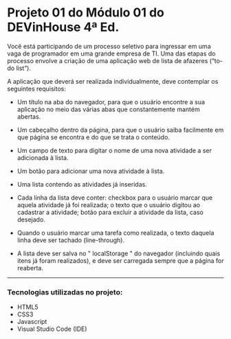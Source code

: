  # Projeto 01 do Módulo 01 do DEVinHouse 4ª Ed.
 

Você está participando de um processo seletivo para ingressar em uma vaga de programador em uma grande empresa de TI. Uma das etapas do processo envolve a criação de uma aplicação web de lista de afazeres (“to-do list”).

A aplicação que deverá ser realizada individualmente, deve contemplar os seguintes requisitos:

* Um título na aba do navegador, para que o usuário encontre a sua aplicação no meio das várias abas que constantemente mantém abertas.

* Um cabeçalho dentro da página, para que o usuário saiba facilmente em que página se encontra e do que se trata o conteúdo.

* Um campo de texto para digitar o nome de uma nova atividade a ser adicionada à lista.

* Um botão para adicionar uma nova atividade à lista.

* Uma lista contendo as atividades já inseridas.

* Cada linha da lista deve conter: checkbox para o usuário marcar que aquela atividade já foi realizada; o texto que o usuário digitou ao cadastrar a atividade; botão para excluir a atividade da lista, caso desejado.

* Quando o usuário marcar uma tarefa como realizada, o texto daquela linha deve ser tachado (line-through).

* A lista deve ser salva no " localStorage " do navegador (incluindo quais itens já foram realizados), e deve ser carregada sempre que a página for reaberta.

___________________

### Tecnologias utilizadas no projeto:
* HTML5
* CSS3
* Javascript
* Visual Studio Code (IDE)
